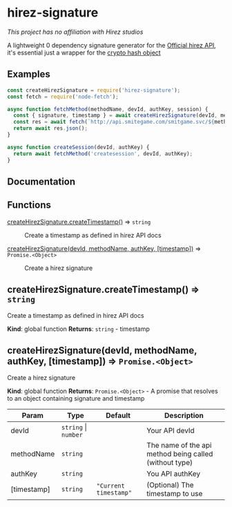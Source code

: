 # hirez-signature

_This project has no affiliation with Hirez studios_

A lightweight 0 dependency signature generator for the [Official hirez API](https://docs.google.com/document/d/1OFS-3ocSx-1Rvg4afAnEHlT3917MAK_6eJTR6rzr-BM/edit#), it's essential just a wrapper for the [crypto hash object](https://nodejs.org/api/crypto.html#crypto_class_hash)

## Examples

```javascript
const createHirezSignature = require('hirez-signature');
const fetch = require('node-fetch');

async function fetchMethod(methodName, devId, authKey, session) {
  const { signature, timestamp } = await createHirezSignature(devId, methodName, authKey);
  const res = await fetch(`http://api.smitegame.com/smitgame.svc/${methodName}Json/${devId}/${signature}/${session ? `${session}/` : ''}${timestamp}`);
  return await res.json();
}

async function createSession(devId, authKey) {
  return await fetchMethod('createsession', devId, authKey);
}
```

## Documentation

## Functions

<dl>
<dt><a href="#createTimestamp">createHirezSignature.createTimestamp()</a> ⇒ <code>string</code></dt>
<dd><p>Create a timestamp as defined in hirez API docs</p>
</dd>
<dt><a href="#createHirezSignature">createHirezSignature(devId, methodName, authKey, [timestamp])</a> ⇒ <code>Promise.&lt;Object&gt;</code></dt>
<dd><p>Create a hirez signature</p>
</dd>
</dl>

## createHirezSignature.createTimestamp() ⇒ <code>string</code>
Create a timestamp as defined in hirez API docs

**Kind**: global function
**Returns**: <code>string</code> - timestamp
<a name="createHirezSignature"></a>

## createHirezSignature(devId, methodName, authKey, [timestamp]) ⇒ <code>Promise.&lt;Object&gt;</code>
Create a hirez signature

**Kind**: global function
**Returns**: <code>Promise.&lt;Object&gt;</code> - A promise that resolves to an object containing signature and timestamp

| Param | Type | Default | Description |
| --- | --- | --- | --- |
| devId | <code>string</code> \| <code>number</code> |  | Your API devId |
| methodName | <code>string</code> |  | The name of the api method being called (without type) |
| authKey | <code>string</code> |  | You API authKey |
| [timestamp] | <code>string</code> | <code>&quot;Current timestamp&quot;</code> | (Optional) The timestamp to use |
